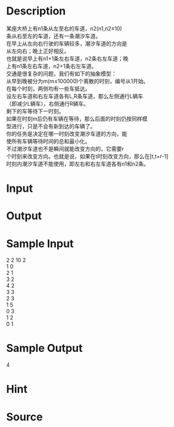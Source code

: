 
# Description

<div class="content"><div>某座大桥上有n1条从左至右的车道，n2(n1,n2≤10)</div>
<div>条从右至左的车道，还有一条潮汐车道。</div>
<div>在早上从左向右行驶的车辆较多，潮汐车道的方向是</div>
<div>从左向右；晚上正好相反。</div>
<div>也就是说早上有n1+1条左右车道，n2条右左车道；晚</div>
<div>上有n1条左右车道，n2+1条右左车道。</div>
<div>交通是很复杂的问题，我们有如下的抽象模型：</div>
<div>从早到晚被分为m(m≤100000)个离散的时刻，编号从1开始。</div>
<div>在每个时刻，两侧均有一些车抵达。</div>
<div>设左右车道和右左车道各有L,R条车道，那么左侧通行L辆车</div>
<div>（即减少L辆车），右侧通行R辆车。</div>
<div>剩下的车等待下一时刻。</div>
<div>如果在时刻m后仍有车辆在等待，那么后面的时刻仍按同样模</div>
<div>型进行，只是不会有新到达的车辆了。</div>
<div>你的任务是决定在哪一时刻改变潮汐车道的方向，能</div>
<div>使所有车辆等待时间的总和最小化。</div>
<div>不过潮汐车道也不是瞬间就能改变方向的，它需要r</div>
<div>个时刻来改变方向。也就是说，如果在t时刻改变方向，那么在[t,t+r-1]</div>
<div>时刻内潮汐车道不能使用，即左右和右左车道各有n1和n2条。</div>
<p></p></div>

# Input

<div class="content"></div>

# Output

<div class="content"></div>

# Sample Input

<div class="content"><span class="sampledata">2 2 10 2<br/>
1 0<br/>
2 1<br/>
3 2<br/>
4 2<br/>
3 3<br/>
2 3<br/>
1 5<br/>
0 3<br/>
1 2<br/>
0 1<br/>
</span></div>

# Sample Output

<div class="content"><span class="sampledata">4</span></div>

# Hint

<div class="content"><p></p></div>

# Source

<div class="content"><p><a href="problemset.php?search="></a></p></div>

